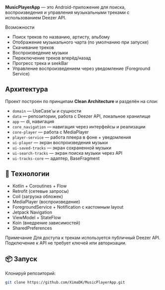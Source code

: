 **MusicPlayerApp** — это Android-приложение для поиска, воспроизведения и управления музыкальными треками с использованием Deezer API.

Возможности
- Поиск треков по названию, артисту, альбому
- Отображение музыкального чарта (по умолчанию при запуске)
- Скачивание треков
- Воспроизведение музыки
- Переключение треков вперёд/назад
- Прогресс трека и seekBar
- Управление воспроизведением через уведомление (Foreground Service)

## Архитектура

Проект построен по принципам **Clean Architecture** и разделён на слои:

- `domain` — UseCase'ы и сущности
- `data` — репозитории, работа с Deezer API, локальное хранилище
- `app` — di, навигация
- `core_navigation` — навигация через интерфейсы и реализации
- `core-player` — работа с MediaPlayer
- `player-service` — работа плеера в фоне + уведомления
- `ui-player` — экран воспроизведения музыки
- `ui-saved-tracks` — экран сохраненной музыки
- `ui-search-tracks` — экран поиска музыки через API
- `ui-tracks-core` — адаптер, BaseFragment

## 🔧 Технологии

- Kotlin + Coroutines + Flow
- Retrofit (сетевые запросы)
- Coil (загрузка обложек)
- MediaPlayer (воспроизведение)
- ForegroundService + Notification с кастомным layout
- Jetpack Navigation
- ViewModel + StateFlow
- Koin (внедрение зависимостей)
- SharedPreferences

Примечание
Для доступа к трекам используется публичный Deezer API.
Подключение к API не требует ключей или авторизации.

## 📦 Запуск
Клонируй репозиторий:
   ```bash
   git clone https://github.com/XimaDK/MusicPlayerApp.git

